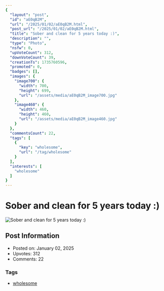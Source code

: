 ```yaml
---
{
  "layout": "post",
  "id": "aE0qB2M",
  "url": "/2025/01/02/aE0qB2M.html",
  "post_url": "/2025/01/02/aE0qB2M.html",
  "title": "Sober and clean for 5 years today :)",
  "description": "",
  "type": "Photo",
  "nsfw": 0,
  "upVoteCount": 312,
  "downVoteCount": 39,
  "creationTs": 1735760596,
  "promoted": 0,
  "badges": [],
  "images": {
    "image700": {
      "width": 700,
      "height": 699,
      "url": "/assets/media/aE0qB2M_image700.jpg"
    },
    "image460": {
      "width": 460,
      "height": 460,
      "url": "/assets/media/aE0qB2M_image460.jpg"
    }
  },
  "commentsCount": 22,
  "tags": [
    {
      "key": "wholesome",
      "url": "/tag/wholesome"
    }
  ],
  "interests": [
    "wholesome"
  ]
}
---
```


# Sober and clean for 5 years today :)

![Sober and clean for 5 years today :)](/assets/media/aE0qB2M_image700.jpg)

## Post Information

- Posted on: January 02, 2025
- Upvotes: 312
- Comments: 22

### Tags

- [wholesome](/tag/wholesome)

